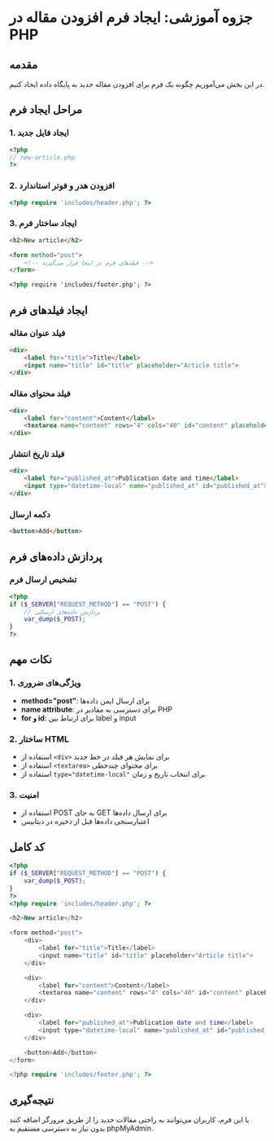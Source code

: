 # جزوه آموزشی: ایجاد فرم افزودن مقاله در PHP

## مقدمه

در این بخش می‌آموزیم چگونه یک فرم برای افزودن مقاله جدید به پایگاه داده ایجاد کنیم.

## مراحل ایجاد فرم

### 1. ایجاد فایل جدید
```php
<?php
// new-article.php
?>
```

### 2. افزودن هدر و فوتر استاندارد
```php
<?php require 'includes/header.php'; ?>
```

### 3. ایجاد ساختار فرم
```html
<h2>New article</h2>

<form method="post">
    <!-- فیلدهای فرم در اینجا قرار می‌گیرند -->
</form>

<?php require 'includes/footer.php'; ?>
```

## ایجاد فیلدهای فرم

### فیلد عنوان مقاله
```html
<div>
    <label for="title">Title</label>
    <input name="title" id="title" placeholder="Article title">
</div>
```

### فیلد محتوای مقاله
```html
<div>
    <label for="content">Content</label>
    <textarea name="content" rows="4" cols="40" id="content" placeholder="Article content"></textarea>
</div>
```

### فیلد تاریخ انتشار
```html
<div>
    <label for="published_at">Publication date and time</label>
    <input type="datetime-local" name="published_at" id="published_at">
</div>
```

### دکمه ارسال
```html
<button>Add</button>
```

## پردازش داده‌های فرم

### تشخیص ارسال فرم
```php
<?php
if ($_SERVER["REQUEST_METHOD"] == "POST") {
    // پردازش داده‌های ارسالی
    var_dump($_POST);
}
?>
```

## نکات مهم

### 1. ویژگی‌های ضروری
- **method="post"**: برای ارسال ایمن داده‌ها
- **name attribute**: برای دسترسی به مقادیر در PHP
- **for و id**: برای ارتباط بین label و input

### 2. ساختار HTML
- استفاده از `<div>` برای نمایش هر فیلد در خط جدید
- استفاده از `<textarea>` برای محتوای چندخطی
- استفاده از `type="datetime-local"` برای انتخاب تاریخ و زمان

### 3. امنیت
- استفاده از POST به جای GET برای ارسال داده‌ها
- اعتبارسنجی داده‌ها قبل از ذخیره در دیتابیس

## کد کامل

```php
<?php
if ($_SERVER["REQUEST_METHOD"] == "POST") {
    var_dump($_POST);
}
?>
<?php require 'includes/header.php'; ?>

<h2>New article</h2>

<form method="post">
    <div>
        <label for="title">Title</label>
        <input name="title" id="title" placeholder="Article title">
    </div>

    <div>
        <label for="content">Content</label>
        <textarea name="content" rows="4" cols="40" id="content" placeholder="Article content"></textarea>
    </div>

    <div>
        <label for="published_at">Publication date and time</label>
        <input type="datetime-local" name="published_at" id="published_at">
    </div>

    <button>Add</button>
</form>

<?php require 'includes/footer.php'; ?>
```

## نتیجه‌گیری
با این فرم، کاربران می‌توانند به راحتی مقالات جدید را از طریق مرورگر اضافه کنند بدون نیاز به دسترسی مستقیم به phpMyAdmin.